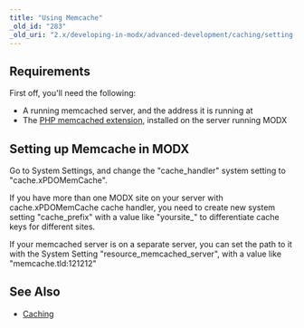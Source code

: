 ```yaml
---
title: "Using Memcache"
_old_id: "283"
_old_uri: "2.x/developing-in-modx/advanced-development/caching/setting-up-memcache-in-modx"
---
```


## Requirements

First off, you'll need the following:

- A running memcached server, and the address it is running at
- The [PHP memcached extension](http://php.net/memcached), installed on the server running MODX

## Setting up Memcache in MODX

Go to System Settings, and change the "cache\_handler" system setting to "cache.xPDOMemCache".

If you have more than one MODX site on your server with cache.xPDOMemCache cache handler, you need to create new system setting "cache\_prefix" with a value like "yoursite\_" to differentiate cache keys for different sites.

If your memcached server is on a separate server, you can set the path to it with the System Setting "resource\_memcached\_server", with a value like "memcache.tld:121212"

## See Also

- [Caching](extending-modx/caching "Caching")
